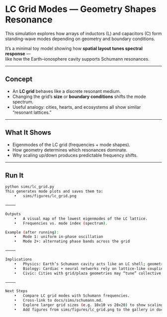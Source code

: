 # LC Grid Modes — Geometry Shapes Resonance

This simulation explores how arrays of inductors (L) and capacitors (C) form  
standing-wave modes depending on geometry and boundary conditions.  

It’s a minimal toy model showing how **spatial layout tunes spectral response** —  
like how the Earth–ionosphere cavity supports Schumann resonances.

---

## Concept

- An **LC grid** behaves like a discrete resonant medium.  
- Changing the grid’s **size** or **boundary conditions** shifts the mode spectrum.  
- Useful analogy: cities, hearts, and ecosystems all show similar “resonant lattices.”  

---

## What It Shows

- Eigenmodes of the LC grid (frequencies + mode shapes).  
- How geometry determines which resonances dominate.  
- Why scaling up/down produces predictable frequency shifts.  

---

## Run It

```bash
python sims/lc_grid.py
This generates mode plots and saves them to:
	•	sims/figures/lc_grid.png

⸻

Outputs
	•	A visual map of the lowest eigenmodes of the LC lattice.
	•	Frequencies vs. mode index (spectrum).

Example (after running):
	•	Mode 1: uniform in-phase oscillation
	•	Mode 2+: alternating phase bands across the grid

⸻

Implications
	•	Physics: Earth’s Schumann cavity acts like an LC shell; geometry → frequencies.
	•	Biology: Cardiac + neural networks rely on lattice-like coupling.
	•	Civic: Cities with grid/plaza geometries may “tune” collective resonance.

⸻

Next Steps
	•	Compare LC grid modes with Schumann frequencies.
	•	Cross-link to docs/sims/schumann.md.
	•	Explore larger grid sizes (e.g. 10x10 vs 20x20) to show scaling laws.
	•	Add figures from sims/figures/lc_grid.png to the gallery in docs/sims/index.md.
